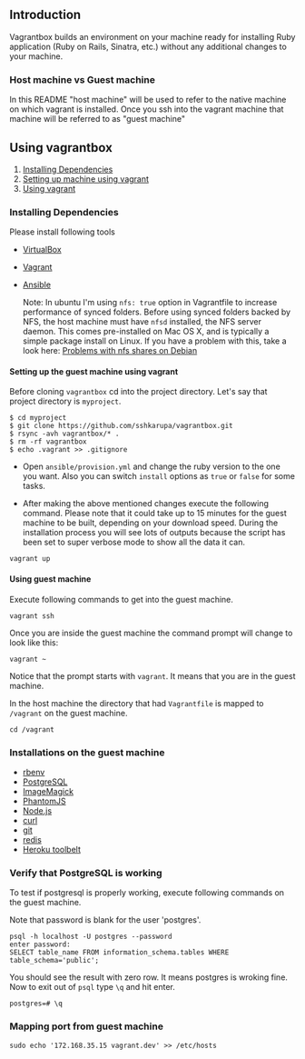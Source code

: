 ## Introduction

Vagrantbox builds an environment on your machine ready for installing Ruby
application (Ruby on Rails, Sinatra, etc.) without any additional changes to
your machine.

### Host machine vs Guest machine

In this README "host machine" will be used to refer to the native machine on
which vagrant is installed. Once you ssh into the vagrant machine that machine
will be referred to as "guest machine"

## Using vagrantbox

1. [Installing Dependencies](#installing-dependencies)
2. [Setting up machine using vagrant](#setting-up-the-guest-machine-using-vagrant)
3. [Using vagrant](#using-guest-machine)

### Installing Dependencies

Please install following tools

* [VirtualBox](https://www.virtualbox.org/wiki/Downloads)
* [Vagrant](http://www.vagrantup.com/downloads.html)
* [Ansible](http://docs.ansible.com/intro_installation.html)

  Note: In ubuntu I'm using `nfs: true` option in Vagrantfile to increase
  performance of synced folders. Before using synced folders backed by NFS, the
  host machine must have `nfsd` installed, the NFS server daemon. This comes
  pre-installed on Mac OS X, and is typically a simple package install on Linux.
  If you have a problem with this, take a look here: [Problems with nfs shares
  on
  Debian](http://jb-blog.readthedocs.io/en/latest/posts/0021-vagrant-nfs-problems.html)

#### Setting up the guest machine using vagrant

Before cloning `vagrantbox` cd into the project directory.
Let's say that project directory is `myproject`.

```
$ cd myproject
$ git clone https://github.com/sshkarupa/vagrantbox.git
$ rsync -avh vagrantbox/* .
$ rm -rf vagrantbox
$ echo .vagrant >> .gitignore
```

* Open `ansible/provision.yml` and change the ruby version to the one you want.
Also you can switch `install` options as `true` or `false` for some tasks.

* After making the above mentioned changes execute the following command. Please
note that it could take up to 15 minutes for the guest machine to be built,
depending on your download speed. During the installation process you will see
lots of outputs because the script has been set to super verbose mode to show
all the data it can.

```
vagrant up
```

#### Using guest machine

Execute following commands to get into the guest machine.

```
vagrant ssh
```
Once you are inside the guest machine the command prompt will change to look like this:

```
vagrant ~
```

Notice that the prompt starts with `vagrant`. It means that you are in the guest machine.

In the host machine the directory that had `Vagrantfile` is mapped to
`/vagrant` on the guest machine.

```
cd /vagrant
```

### Installations on the guest machine

* [rbenv](http://rbenv.org/)
* [PostgreSQL](http://www.postgresql.org)
* [ImageMagick](http://www.imagemagick.org)
* [PhantomJS](http://phantomjs.org)
* [Node.js](http://nodejs.org)
* [curl](http://curl.haxx.se)
* [git](http://git-scm.com)
* [redis](http://redis.io/)
* [Heroku toolbelt](https://toolbelt.heroku.com)


### Verify that PostgreSQL is working

To test if postgresql is properly working, execute following commands on the guest machine.

Note that password is blank for the user 'postgres'.

```
psql -h localhost -U postgres --password
enter password:
SELECT table_name FROM information_schema.tables WHERE table_schema='public';
```

You should see the result with zero row. It means postgres is wroking fine. Now to exit out of `psql` type `\q` and hit enter.

```
postgres=# \q
```

### Mapping port from guest machine

```
sudo echo '172.168.35.15 vagrant.dev' >> /etc/hosts
```
